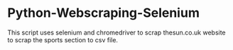 # Python-Webscraping-Selenium

This script uses selenium and chromedriver to scrap thesun.co.uk website to scrap the sports section to csv file.
